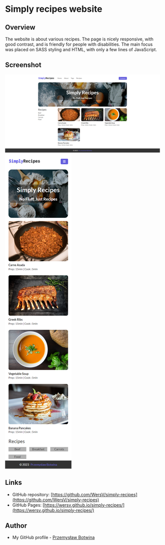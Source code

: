 # Simply recipes website

## Overview

The website is about various recipes. The page is nicely responsive, with good contrast, and is friendly for people with disabilities. The main focus was placed on SASS styling and HTML, with only a few lines of JavaScript.

## Screenshot 

![](./screenshots/screen-desktop.png)
![](./screenshots/screen-mobile.png)

## Links

- GitHub repository: [https://github.com/WersV/simply-recipes](https://github.com/WersV/simply-recipes)
- GitHub Pages: [https://wersv.github.io/simply-recipes/](https://wersv.github.io/simply-recipes/)

## Author

- My GitHub profile - [Przemysław Botwina](https://github.com/WersV)